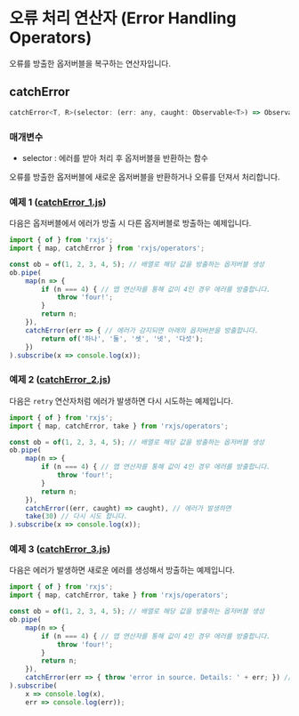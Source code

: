# 오류 처리 연산자 (Error Handling Operators)
오류를 방출한 옵저버블을 복구하는 연산자입니다.

## catchError
```javascript
catchError<T, R>(selector: (err: any, caught: Observable<T>) => ObservableInput<R>): OperatorFunction<T, T | R>
```
### 매개변수
* selector : 에러를 받아 처리 후 옵저버블을 반환하는 함수

오류를 방출한 옵저버블에 새로운 옵저버블을 반환하거나 오류를 던져서 처리합니다.

### 예제 1 ([catchError_1.js](./catchError_1.js))
다음은 옵저버블에서 에러가 방출 시 다른 옵저버블로 방출하는 예제입니다.
```javascript
import { of } from 'rxjs';
import { map, catchError } from 'rxjs/operators';

const ob = of(1, 2, 3, 4, 5); // 배열로 해당 값을 방출하는 옵저버블 생성
ob.pipe(
    map(n => {
        if (n === 4) { // 맵 연산자를 통해 값이 4인 경우 에러를 방출합니다.
            throw 'four!';
        }
        return n;
    }),
    catchError(err => { // 에러가 감지되면 아래의 옵저버븐을 방출합니다.
        return of('하나', '둘', '셋', '넷', '다섯');
    })
).subscribe(x => console.log(x));
```

### 예제 2 ([catchError_2.js](./catchError_2.js))
다음은 <code>retry</code> 연산자처럼 에러가 발생하면 다시 시도하는 예제입니다.
```javascript
import { of } from 'rxjs';
import { map, catchError, take } from 'rxjs/operators';

const ob = of(1, 2, 3, 4, 5); // 배열로 해당 값을 방출하는 옵저버블 생성
ob.pipe(
    map(n => {
        if (n === 4) { // 맵 연산자를 통해 값이 4인 경우 에러를 방출합니다.
            throw 'four!';
        }
        return n;
    }),
    catchError((err, caught) => caught), // 에러가 발생하면
    take(30) // 다시 시도 합니다.
).subscribe(x => console.log(x));
```

### 예제 3 ([catchError_3.js](./catchError_3.js))
다음은 에러가 발생하면 새로운 에러를 생성해서 방출하는 예제입니다.
```javascript
import { of } from 'rxjs';
import { map, catchError, take } from 'rxjs/operators';

const ob = of(1, 2, 3, 4, 5); // 배열로 해당 값을 방출하는 옵저버블 생성
ob.pipe(
    map(n => {
        if (n === 4) { // 맵 연산자를 통해 값이 4인 경우 에러를 방출합니다.
            throw 'four!';
        }
        return n;
    }),
    catchError(err => { throw 'error in source. Details: ' + err; }) // 에러가 발생하면 새로운 에러 객체를 반환
).subscribe(
    x => console.log(x),
    err => console.log(err));
```
